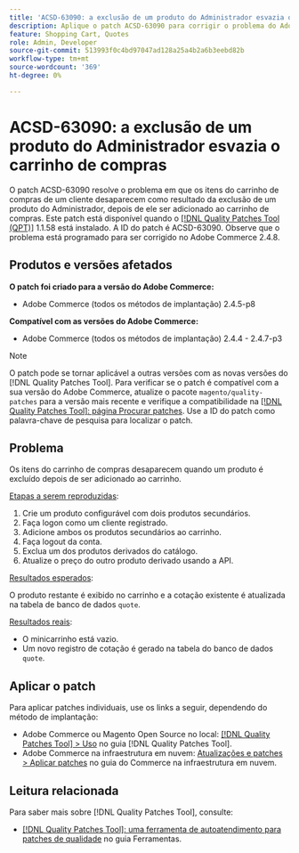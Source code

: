 ```yaml
---
title: 'ACSD-63090: a exclusão de um produto do Administrador esvazia o carrinho de compras'
description: Aplique o patch ACSD-63090 para corrigir o problema do Adobe Commerce em que os itens do carrinho de compras de um cliente desaparecem como resultado da exclusão de um produto após sua adição ao carrinho de compras.
feature: Shopping Cart, Quotes
role: Admin, Developer
source-git-commit: 513993f0c4bd97047ad128a25a4b2a6b3eebd82b
workflow-type: tm+mt
source-wordcount: '369'
ht-degree: 0%

---
```


# ACSD-63090: a exclusão de um produto do Administrador esvazia o carrinho de compras

O patch ACSD-63090 resolve o problema em que os itens do carrinho de compras de um cliente desaparecem como resultado da exclusão de um produto do Administrador, depois de ele ser adicionado ao carrinho de compras. Este patch está disponível quando o [[!DNL Quality Patches Tool (QPT)]](/help/tools/quality-patches-tool/quality-patches-tool-to-self-serve-quality-patches.md) 1.1.58 está instalado. A ID do patch é ACSD-63090. Observe que o problema está programado para ser corrigido no Adobe Commerce 2.4.8.

## Produtos e versões afetados

**O patch foi criado para a versão do Adobe Commerce:**

* Adobe Commerce (todos os métodos de implantação) 2.4.5-p8

**Compatível com as versões do Adobe Commerce:**

* Adobe Commerce (todos os métodos de implantação) 2.4.4 - 2.4.7-p3

>[!NOTE]
>
>O patch pode se tornar aplicável a outras versões com as novas versões do [!DNL Quality Patches Tool]. Para verificar se o patch é compatível com a sua versão do Adobe Commerce, atualize o pacote `magento/quality-patches` para a versão mais recente e verifique a compatibilidade na [[!DNL Quality Patches Tool]: página Procurar patches](https://experienceleague.adobe.com/tools/commerce-quality-patches/index.html). Use a ID do patch como palavra-chave de pesquisa para localizar o patch.

## Problema

Os itens do carrinho de compras desaparecem quando um produto é excluído depois de ser adicionado ao carrinho.

<u>Etapas a serem reproduzidas</u>:

1. Crie um produto configurável com dois produtos secundários.
1. Faça logon como um cliente registrado.
1. Adicione ambos os produtos secundários ao carrinho.
1. Faça logout da conta.
1. Exclua um dos produtos derivados do catálogo.
1. Atualize o preço do outro produto derivado usando a API.

<u>Resultados esperados</u>:

O produto restante é exibido no carrinho e a cotação existente é atualizada na tabela de banco de dados `quote`.

<u>Resultados reais</u>:

* O minicarrinho está vazio.
* Um novo registro de cotação é gerado na tabela do banco de dados `quote`.

## Aplicar o patch

Para aplicar patches individuais, use os links a seguir, dependendo do método de implantação:

* Adobe Commerce ou Magento Open Source no local: [[!DNL Quality Patches Tool] > Uso](/help/tools/quality-patches-tool/usage.md) no guia [!DNL Quality Patches Tool].
* Adobe Commerce na infraestrutura em nuvem: [Atualizações e patches > Aplicar patches](https://experienceleague.adobe.com/docs/commerce-cloud-service/user-guide/develop/upgrade/apply-patches.html) no guia do Commerce na infraestrutura em nuvem.

## Leitura relacionada

Para saber mais sobre [!DNL Quality Patches Tool], consulte:

* [[!DNL Quality Patches Tool]: uma ferramenta de autoatendimento para patches de qualidade](/help/tools/quality-patches-tool/quality-patches-tool-to-self-serve-quality-patches.md) no guia Ferramentas.
